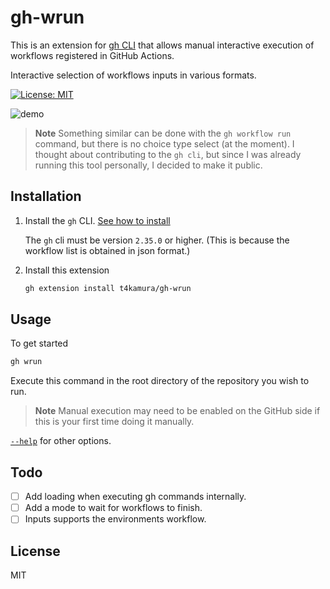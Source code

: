 # gh-wrun

This is an extension for [gh CLI](https://github.com/cli/cli) that allows manual interactive execution of workflows registered in GitHub Actions.

Interactive selection of workflows inputs in various formats.

[![License: MIT](https://img.shields.io/badge/License-MIT-yellow.svg)](https://opensource.org/licenses/MIT)

![demo](https://github.com/t4kamura/gh-wrun/assets/51415522/c1c54584-fa08-45d7-907a-0bfeebf75fd1)

> **Note**
> Something similar can be done with the `gh workflow run` command,
> but there is no choice type select (at the moment).
> I thought about contributing to the `gh cli`,
> but since I was already running this tool personally, I decided to make it public.

## Installation

1. Install the `gh` CLI. [See how to install](https://github.com/cli/cli#installation)

   The `gh` cli must be version `2.35.0` or higher.
  (This is because the workflow list is obtained in json format.)

2. Install this extension

   ```sh
   gh extension install t4kamura/gh-wrun
   ```

## Usage

To get started

```sh
gh wrun
```

Execute this command in the root directory of the repository you wish to run.

> **Note**
> Manual execution may need to be enabled on the GitHub side if this is your first time doing it manually.

[`--help`](`--help`.md) for other options.

## Todo

- [ ] Add loading when executing gh commands internally.
- [ ] Add a mode to wait for workflows to finish.
- [ ] Inputs supports the environments workflow.

## License

MIT
